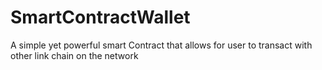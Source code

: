 # SmartContractWallet
A simple yet powerful smart Contract that allows for user to transact with other link chain on the network 
